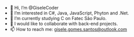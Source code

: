 - 👋 Hi, I’m @GiseleCoder
- 👀 I’m interested in C#, Java, JavaScript, Phyton and .Net.
- 🌱 I’m currently studying C on Fatec São Paulo.
- 💞️ I would like to collaborate with back-end projects.
- 📫 How to reach me: gisele.gomes.santos@outlook.com

<!---
GiseleCoder/GiseleCoder is a ✨ special ✨ repository because its `README.md` (this file) appears on your GitHub profile.
You can click the Preview link to take a look at your changes.
--->
